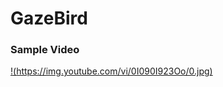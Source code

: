 # GazeBird
### Sample Video
[!(https://img.youtube.com/vi/0I090I923Oo/0.jpg)](https://www.youtube.com/watch?v=0I090I923Oo)<br>
